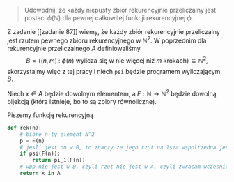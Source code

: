 > Udowodnij, że każdy niepusty zbiór rekurencyjnie przeliczalny jest postaci $\phi(\mathbb{N})$ dla pewnej całkowitej funkcji rekurencyjnej $\phi$. 

Z zadanie [[zadanie 87]] wiemy, że każdy zbiór rekurencyjnie przeliczalny jest rzutem pewnego zbioru rekurencyjnego w $\mathbb{N}^2$. W poprzednim dla rekurencyjnie przeliczalnego $A$ definiowaliśmy
$$B=\{(n, m)\;:\;\phi(n)\text{ wylicza się w nie więcej niż }m\text{ krokach}\}\subseteq\mathbb{N}^2,$$
skorzystajmy więc z tej pracy i niech `psi` będzie programem wyliczającym $B$.  

Niech $x\in A$ będzie dowolnym elementem, a $F:\mathbb{N}\to \mathbb{N}^2$ będzie dowolną bijekcją (która istnieje, bo to są zbiory równoliczne).

Piszemy funkcję rekurencyjną
```python
def rek(n):
    # biore n-ty element N^2
    p = F(n)
    # jesli jest on w B, to znaczy ze jego rzut na 1sza wspolrzedna jest w A
    if psi(F(n)): 
        return pi_1(F(n))
    # wpp nie jest w B, czyli rzut nie jest w A, czyli zwracam wczesniej wybrany element niepustego A
    return x in A
```
